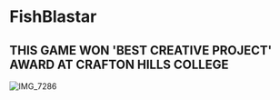 # FishBlastar
## **THIS GAME WON 'BEST CREATIVE PROJECT' AWARD AT CRAFTON HILLS COLLEGE**
![IMG_7286](https://github.com/user-attachments/assets/8b06df9d-c97e-4c9e-b4fc-230bb0ad66d1)
